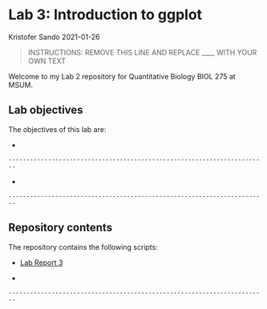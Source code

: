 Lab 3: Introduction to ggplot
================
Kristofer Sando
2021-01-26

> INSTRUCTIONS: REMOVE THIS LINE AND REPLACE \_\_\_\_ WITH YOUR OWN TEXT

Welcome to my Lab 2 repository for Quantitative Biology BIOL 275 at
MSUM.

## Lab objectives

The objectives of this lab are:

-   

    ------------------------------------------------------------------------

-   

    ------------------------------------------------------------------------

## Repository contents

The repository contains the following scripts:

-   [Lab Report 3](lab-report.md)

-   

    ------------------------------------------------------------------------

